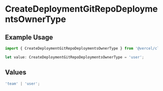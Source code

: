 # CreateDeploymentGitRepoDeploymentsOwnerType

## Example Usage

```typescript
import { CreateDeploymentGitRepoDeploymentsOwnerType } from '@vercel/client/models/operations';

let value: CreateDeploymentGitRepoDeploymentsOwnerType = 'user';
```

## Values

```typescript
'team' | 'user';
```
